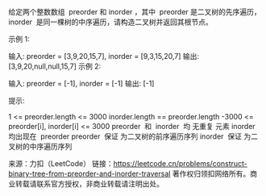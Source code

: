 给定两个整数数组  preorder 和 inorder ，其中  preorder 是二叉树的先序遍历， inorder  是同一棵树的中序遍历，请构造二叉树并返回其根节点。



示例 1:

输入: preorder = [3,9,20,15,7], inorder = [9,3,15,20,7]
输出: [3,9,20,null,null,15,7]
示例 2:

输入: preorder = [-1], inorder = [-1]
输出: [-1]



提示:

1 <= preorder.length <= 3000
inorder.length == preorder.length
-3000 <= preorder[i], inorder[i] <= 3000
preorder  和  inorder  均 无重复 元素
inorder  均出现在  preorder
preorder  保证 为二叉树的前序遍历序列
inorder  保证 为二叉树的中序遍历序列

来源：力扣（LeetCode）
链接：https://leetcode.cn/problems/construct-binary-tree-from-preorder-and-inorder-traversal
著作权归领扣网络所有。商业转载请联系官方授权，非商业转载请注明出处。
